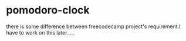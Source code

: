# pomodoro-clock
there is some difference between freecodecamp project's requirement.I have to work on this later.....
